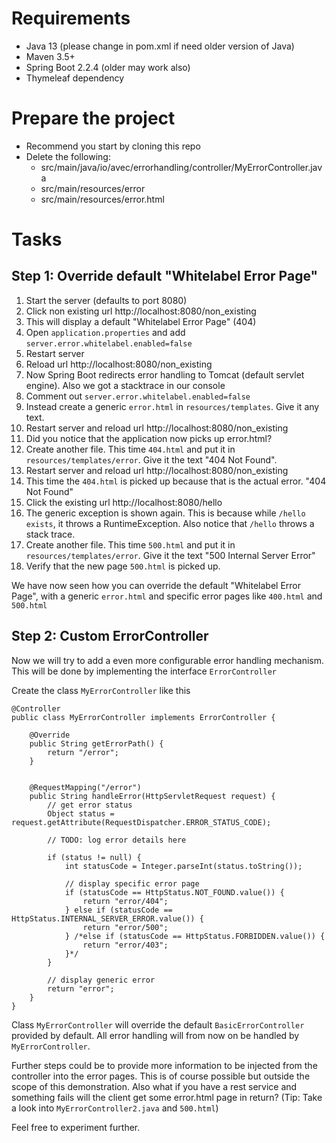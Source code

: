 # Requirements 
* Java 13 (please change in pom.xml if need older version of Java)
* Maven 3.5+
* Spring Boot 2.2.4 (older may work also)
* Thymeleaf dependency

# Prepare the project
* Recommend you start by cloning this repo
* Delete the following:
  * src/main/java/io/avec/errorhandling/controller/MyErrorController.java
  * src/main/resources/error
  * src/main/resources/error.html

# Tasks
## Step 1: Override default "Whitelabel Error Page"
1. Start the server (defaults to port 8080)
2. Click non existing url http://localhost:8080/non_existing
3. This will display a default "Whitelabel Error Page" (404)
4. Open `application.properties` and add `server.error.whitelabel.enabled=false`
5. Restart server
6. Reload url http://localhost:8080/non_existing
7. Now Spring Boot redirects error handling to Tomcat (default servlet engine).
Also we got a stacktrace in our console
8. Comment out `server.error.whitelabel.enabled=false`
9. Instead create a generic `error.html` in `resources/templates`. Give it any text.
10. Restart server and reload url http://localhost:8080/non_existing
11. Did you notice that the application now picks up error.html?
12. Create another file. This time `404.html` and put it in `resources/templates/error`. 
Give it the text "404 Not Found". 
13. Restart server and reload url http://localhost:8080/non_existing
14. This time the `404.html` is picked up because that is the actual error. "404 Not Found"
15. Click the existing url http://localhost:8080/hello
16. The generic exception is shown again. This is because while `/hello exists`, it throws a RuntimeException.
Also notice that `/hello` throws a stack trace.
17. Create another file. This time `500.html` and put it in `resources/templates/error`.
Give it the text "500 Internal Server Error"
17. Verify that the new page `500.html` is picked up.

We have now seen how you can override the default "Whitelabel Error Page", with 
a generic `error.html` and specific error pages like `400.html` and `500.html`

## Step 2: Custom ErrorController
Now we will try to add a even more configurable error handling mechanism. 
This will be done by implementing the interface `ErrorController`

Create the class `MyErrorController` like this
```
@Controller
public class MyErrorController implements ErrorController {

    @Override
    public String getErrorPath() {
        return "/error";
    }


    @RequestMapping("/error")
    public String handleError(HttpServletRequest request) {
        // get error status
        Object status = request.getAttribute(RequestDispatcher.ERROR_STATUS_CODE);

        // TODO: log error details here

        if (status != null) {
            int statusCode = Integer.parseInt(status.toString());

            // display specific error page
            if (statusCode == HttpStatus.NOT_FOUND.value()) {
                return "error/404";
            } else if (statusCode == HttpStatus.INTERNAL_SERVER_ERROR.value()) {
                return "error/500";
            } /*else if (statusCode == HttpStatus.FORBIDDEN.value()) {
                return "error/403";
            }*/
        }

        // display generic error
        return "error";
    }
}
```

Class `MyErrorController` will override the default `BasicErrorController` provided by default.
All error handling will from now on be handled by `MyErrorController`.

Further steps could be to provide more information to be injected from the controller into 
the error pages. This is of course possible but outside the scope of this demonstration.
Also what if you have a rest service and something fails will the client get some error.html page in return? (Tip: Take a look into `MyErrorController2.java` and `500.html`)  

Feel free to experiment further. 
